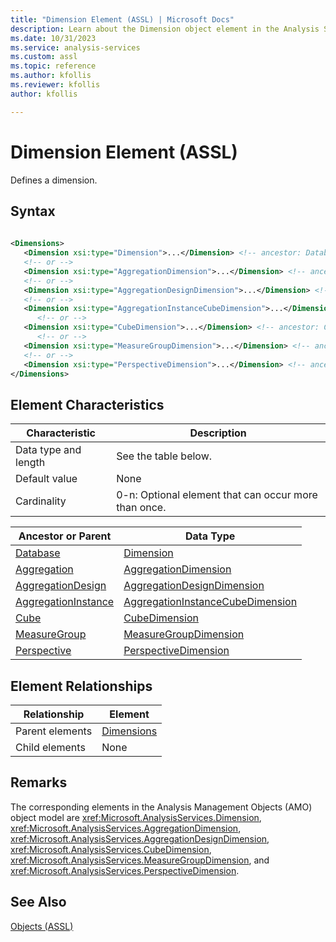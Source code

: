 ```yaml
---
title: "Dimension Element (ASSL) | Microsoft Docs"
description: Learn about the Dimension object element in the Analysis Services Scripting Language (ASSL) schema.
ms.date: 10/31/2023
ms.service: analysis-services
ms.custom: assl
ms.topic: reference
ms.author: kfollis
ms.reviewer: kfollis
author: kfollis

---
```

# Dimension Element (ASSL)

  Defines a dimension.  
  
## Syntax  
  
```xml  
  
<Dimensions>  
   <Dimension xsi:type="Dimension">...</Dimension> <!-- ancestor: Database -->  
   <!-- or -->  
   <Dimension xsi:type="AggregationDimension">...</Dimension> <!-- ancestor: Aggregation -->  
   <!-- or -->  
   <Dimension xsi:type="AggregationDesignDimension">...</Dimension> <!-- ancestor: AggregationDesign -->  
   <!-- or -->  
   <Dimension xsi:type="AggregationInstanceCubeDimension">...</Dimension> <!-- ancestor: AggregationInstance -->  
      <!-- or -->  
   <Dimension xsi:type="CubeDimension">...</Dimension> <!-- ancestor: Cube -->  
      <!-- or -->  
   <Dimension xsi:type="MeasureGroupDimension">...</Dimension> <!-- ancestor: MeasureGroup -->  
   <!-- or -->  
   <Dimension xsi:type="PerspectiveDimension">...</Dimension> <!-- ancestor: Perspective -->  
</Dimensions>  
```  
  
## Element Characteristics  
  
|Characteristic|Description|  
|--------------------|-----------------|  
|Data type and length|See the table below.|  
|Default value|None|  
|Cardinality|0-n: Optional element that can occur more than once.|  
  
|Ancestor or Parent|Data Type|  
|------------------------|---------------|  
|[Database](../objects/database-element-assl.md)|[Dimension](../data-type/dimension-data-type-assl.md)|  
|[Aggregation](../objects/aggregation-element-assl.md)|[AggregationDimension](../data-type/aggregationdimension-data-type-assl.md)|  
|[AggregationDesign](../objects/aggregationdesign-element-assl.md)|[AggregationDesignDimension](../data-type/aggregationdesigndimension-data-type-assl.md)|  
|[AggregationInstance](../objects/aggregationinstance-element-assl.md)|[AggregationInstanceCubeDimension](../data-type/aggregationinstancecubedimension-data-type-assl.md)|  
|[Cube](../objects/cube-element-assl.md)|[CubeDimension](../data-type/cubedimension-data-type-assl.md)|  
|[MeasureGroup](../objects/measuregroup-element-assl.md)|[MeasureGroupDimension](../data-type/measuregroupdimension-data-type-assl.md)|  
|[Perspective](../objects/perspective-element-assl.md)|[PerspectiveDimension](../data-type/perspectivedimension-data-type-assl.md)|  
  
## Element Relationships  
  
|Relationship|Element|  
|------------------|-------------|  
|Parent elements|[Dimensions](../collections/dimensions-element-assl.md)|  
|Child elements|None|  
  
## Remarks  
 The corresponding elements in the Analysis Management Objects (AMO) object model are <xref:Microsoft.AnalysisServices.Dimension>, <xref:Microsoft.AnalysisServices.AggregationDimension>, <xref:Microsoft.AnalysisServices.AggregationDesignDimension>, <xref:Microsoft.AnalysisServices.CubeDimension>, <xref:Microsoft.AnalysisServices.MeasureGroupDimension>, and <xref:Microsoft.AnalysisServices.PerspectiveDimension>.  
  
## See Also  
 [Objects &#40;ASSL&#41;](../objects/objects-assl.md)  
  
  
